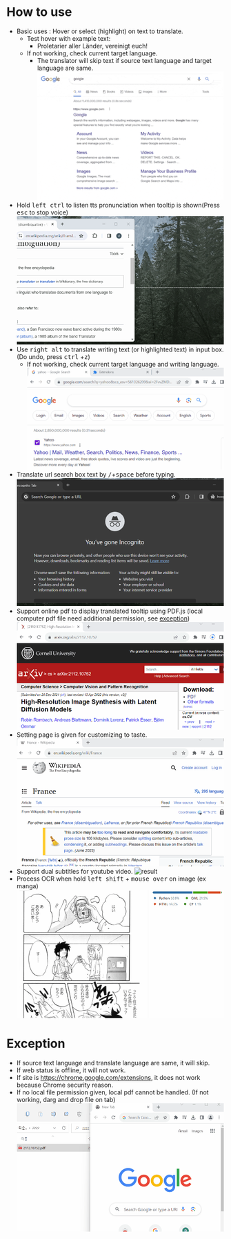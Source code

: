 # How to use

- Basic uses : Hover or select (highlight) on text to translate. 
  - Test hover with example text: 
    - Proletarier aller Länder, vereinigt euch! 
  - If not working, check current target language. 
    - The translator will skip text if source text language and target language are same.
![Alt Text](/doc/result_0.gif)
- Hold <kbd>left ctrl</kbd> to listen tts pronunciation when tooltip is shown(Press <kbd>esc</kbd> to stop voice)
![result](/doc/20.gif)
- Use <kbd>right alt</kbd> to translate writing text (or highlighted text) in input box. (Do undo, press <kbd>ctrl</kbd> +<kbd>z</kbd>)
  - If not working, check current target language and writing language.
![result](/doc/11.gif)
- Translate url search box text by <kbd>/</kbd>+<kbd>space</kbd> before typing. 
![result](/doc/21.gif)
- Support online pdf to display translated tooltip using PDF.js (local computer pdf file need additional permission, see [exception](https://github.com/ttop32/MouseTooltipTranslator/blob/main/doc/intro.md#exception))
![result](/doc/12.gif)
- Setting page is given for customizing to taste. 
![result](/doc/14.gif)
- Support dual subtitles for youtube video. 
![result](/doc/16.gif)
- Process OCR when hold <kbd>left shift</kbd> + <kbd>mouse over</kbd> on image (ex manga)
![result](/doc/15.gif)

# Exception

- If source text language and translate language are same, it will skip. 
- If web status is offline, it will not work. 
- If site is <https://chrome.google.com/extensions>, it does not work because Chrome security reason. 
- If no local file permission given, local pdf cannot be handled. (If not working, darg and drop file on tab)
![result](/doc/10.gif)
